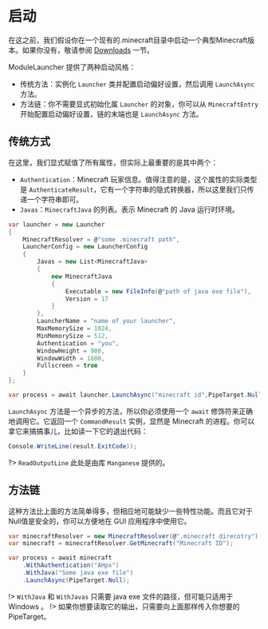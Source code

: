 # 启动

在这之前，我们假设你在一个现有的.minecraft目录中启动一个典型Minecraft版本。如果你没有，敬请参阅 [Downloads]() 一节。

ModuleLauncher 提供了两种启动风格：
- 传统方法：实例化 `Launcher` 类并配置启动偏好设置，然后调用 `LaunchAsync` 方法。
- 方法链：你不需要显式初始化属 `Launcher` 的对象，你可以从 `MinecraftEntry` 开始配置启动偏好设置，链的末端也是 `LaunchAsync` 方法。

## 传统方式

在这里，我们显式赋值了所有属性，但实际上最重要的是其中两个：

- `Authentication`：Minecraft 玩家信息。值得注意的是，这个属性的实际类型是 `AuthenticateResult`，它有一个字符串的隐式转换器，所以这里我们只传递一个字符串即可。
- `Javas`：`MinecraftJava` 的列表。表示 Minecraft 的 Java 运行时环境。


```cs
var launcher = new Launcher
{
    MinecraftResolver = @"some .minecraft path",
    LauncherConfig = new LauncherConfig
    {
        Javas = new List<MinecraftJava>
        {
            new MinecraftJava
            {
                Executable = new FileInfo(@"path of java exe file"),
                Version = 17
            }
        },
        LauncherName = "name of your launcher",
        MaxMemorySize = 1024,
        MinMemorySize = 512,
        Authentication = "you",
        WindowHeight = 900,
        WindowWidth = 1600,
        Fullscreen = true
    }
};

var process = await launcher.LaunchAsync("minecraft id",PipeTarget.Null);
```

`LaunchAsync` 方法是一个异步的方法，所以你必须使用一个 `await` 修饰符来正确地调用它。它返回一个 `CommandResult` 实例，显然是 Minecraft 的进程。你可以拿它来搞搞事儿，比如读一下它的退出代码：


```cs
Console.WriteLine(result.ExitCode));
```


?> `ReadOutputLine` 此处是由库 `Manganese` 提供的。

## 方法链

这种方法比上面的方法简单得多，但相应地可能缺少一些特性功能。而且它对于Null值是安全的，你可以方便地在 GUI 应用程序中使用它。


```cs
var minecraftResolver = new MinecraftResolver(@".minecraft direcotry");
var minecraft = minecraftResolver.GetMinecraft("Minecraft ID");

var process = await minecraft
    .WithAuthentication("AHpx")
    .WithJava("Some java exe file")
    .LaunchAsync(PipeTarget.Null);
```

!> `WithJava` 和 `WithJavas` 只需要 java exe 文件的路径，但可能只适用于 Windows 。
!> 如果你想要读取它的输出，只需要向上面那样传入你想要的 PipeTarget。